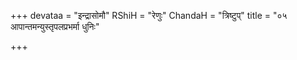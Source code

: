 +++
devataa = "इन्द्रासोमौ"
RShiH = "रेणुः"
ChandaH = "त्रिष्टुप्"
title = "०५ आपान्तमन्युस्तृपलप्रभर्मा धुनिः"

+++
